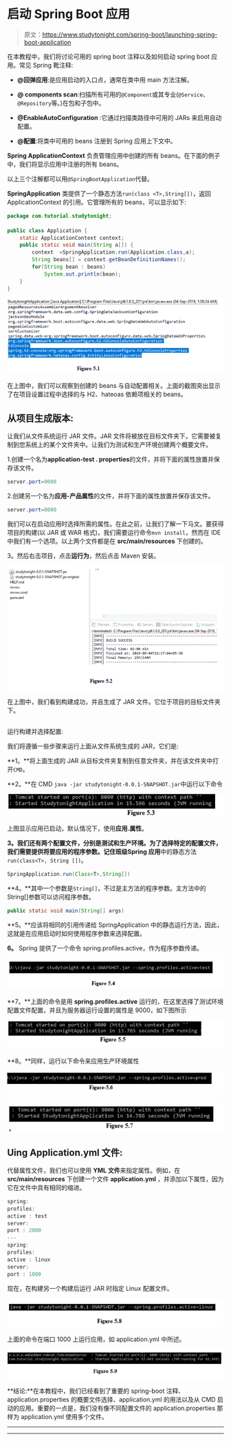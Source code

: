 # 启动 Spring Boot 应用

> 原文：<https://www.studytonight.com/spring-boot/launching-spring-boot-application>

在本教程中，我们将讨论可用的 spring boot 注释以及如何启动 spring boot 应用。常见 Spring 靴注释:

*   **@回弹应用**:是应用启动的入口点，通常在类中用 main 方法注解。

*   **@ components scan**:扫描所有可用的`@Component`或其专业(`@Service`、`@Repository`等。)在包和子包中。

*   **@EnableAutoConfiguration** :它通过扫描类路径中可用的 JARs 来启用自动配置。

*   **@配置**:将类中可用的 beans 注册到 Spring 应用上下文中。

**Spring ApplicationContext** 负责管理应用中创建的所有 beans。在下面的例子中，我们将显示应用中注册的所有 beans。

以上三个注解都可以用`@SpringBootApplication`代替。

**SpringApplication** 类提供了一个静态方法`run(class <T>,String[])`，返回 ApplicationContext 的引用。它管理所有的 beans，可以显示如下:

```java
package com.tutorial.studytonight;

public class Application {
    static ApplicationContext context;
    public static void main(String a[]) {
        context  =SpringApplication.run(Application.class,a);
        String beans[] = context.getBeanDefinitionNames();
        for(String bean : beans)
            System.out.println(bean);
    }
}
```

![](img/6dd9c6c5e843178d26574a156dedb00f.png)

在上图中，我们可以观察到创建的 beans 与自动配置相关。上面的截图突出显示了在项目设置过程中选择的与 H2、hateoas 依赖项相关的 beans。

## 从项目生成版本:

让我们从文件系统运行 JAR 文件。JAR 文件将被放在目标文件夹下，它需要被复制到您系统上的某个文件夹中。让我们为测试和生产环境创建两个概要文件。

1.创建一个名为**application-test . properties**的文件，并将下面的属性放置并保存该文件。

```java
server.port=9000
```

2.创建另一个名为**应用-产品属性**的文件，并将下面的属性放置并保存该文件。

```java
server.port=8000
```

我们可以在启动应用时选择所需的属性。在此之前，让我们了解一下马文。要获得项目的构建(以 JAR 或 WAR 格式)，我们需要运行命令`mvn install`，然而在 IDE 中我们有一个选项。以上两个文件都是在 **src/main/resources** 下创建的。

3。然后右击项目，点击**运行为**，然后点击 Maven 安装。

![](img/de543d994d60a7e0f14a3450b708f589.png)

在上图中，我们看到构建成功，并且生成了 JAR 文件。它位于项目的目标文件夹下。

## 
运行构建并选择配置:

我们将遵循一些步骤来运行上面从文件系统生成的 JAR，它们是:

**1。**将上面生成的 JAR 从目标文件夹复制到任意文件夹，并在该文件夹中打开`CMD`。

**2。**在 CMD `java -jar studytonight-0.0.1-SNAPSHOT.jar`中运行以下命令

![Running the build and choosing the configuration for spring boot app](img/cf2a83fd65047285baa3bc6a9a2a91f1.png)

上图显示应用已启动，默认情况下，使用**应用.属性**。

**3。**我们还有两个配置文件，分别是测试和生产环境。为了选择特定的配置文件，我们需要提供将要应用的程序参数。记住班级**Spring 应用**中的静态方法`run(class<T>, String [])`。

```java
SpringApplication.run(Class<T>,String[])
```

**4。**其中一个参数是`String[]`，不过是主方法的程序参数。主方法中的 String[]参数可以访问程序参数。

```java
public static void main(String[] args)
```

**5。**应该将相同的引用传递给 SpringApplication 中的静态运行方法，因此，这就是在应用启动时如何使用程序参数来选择配置。

**6。** Spring 提供了一个命令 spring.profiles.active，作为程序参数传递。

![Running the build and choosing the configuration for spring boot app](img/7086e066daa829bbcf6e3eea506a471a.png)

**7。**上面的命令是用 **spring.profiles.active** 运行的，在这里选择了测试环境配置文件配置，并且为服务器运行设置的属性是 9000，如下图所示

![Running the build and choosing the configuration for spring boot app](img/3bef8d3f94bb5d7c400921f0bb054f17.png)

**8。**同样，运行以下命令来应用生产环境属性

![Running the build and choosing the configuration for spring boot app](img/0085152cfad258b7cb718d844685ba15.png)

![Running the build and choosing the configuration for spring boot app](img/be5bc28a53538da3f3066562b853e2a9.png)

## Uing Application.yml 文件:

代替属性文件，我们也可以使用 **YML 文件**来指定属性。例如，在 **src/main/resources** 下创建一个文件 **application.yml** ，并添加以下属性，因为它在文件中具有相同的缩进。

```java
spring:
profiles:
active : test
server:
port : 2000
---
spring:
profiles:
active : linux
server:
port : 1000
```

现在，在构建另一个构建后运行 JAR 时指定 Linux 配置文件。

![Running the build and choosing the configuration for spring boot app](img/5bb255850a8b900a3dc9eddaec83de6a.png)

上面的命令在端口 1000 上运行应用，如 application.yml 中所述。

![Running the build and choosing the configuration for spring boot app](img/9a9da1f928b1401127fe6b0df9266255.png)

**结论:**在本教程中，我们已经看到了重要的 spring-boot 注释、application.properties 的概要文件选择、application.yml 的用法以及从 CMD 启动的应用。重要的一点是，我们没有像不同配置文件的 application.properties 那样为 application.yml 使用多个文件。

* * *

* * *